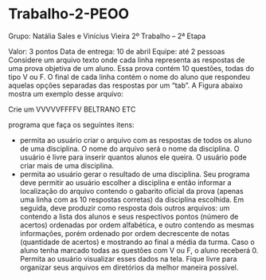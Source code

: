 # Trabalho-2-PEOO
Grupo: Natália Sales e Vinícius Vieira
2º Trabalho – 2ª Etapa

Valor: 3 pontos
Data de entrega: 10 de abril
Equipe: até 2 pessoas
Considere um arquivo texto onde cada linha representa as respostas de uma prova objetiva de um aluno. Essa prova contém 10 questões, todas do tipo V ou F. O final de cada linha contém o nome do aluno que respondeu aquelas opções separadas das respostas por um “tab”. A Figura abaixo mostra um exemplo desse arquivo:

Crie um VVVVVFFFFV    BELTRANO ETC

programa que faça os seguintes itens:
- permita ao usuário criar o arquivo com as respostas de todos os aluno de uma disciplina. O nome do arquivo será o nome da disciplina. O usuário é livre para inserir quantos alunos ele queira. O usuário pode criar mais de uma disciplina.
- permita ao usuário gerar o resultado de uma disciplina. Seu programa deve permitir ao usuário escolher a disciplina e então informar a localização do arquivo contendo o gabarito oficial da prova (apenas uma linha com as 10 respostas corretas) da disciplina escolhida. Em seguida, deve produzir como resposta dois outros arquivos: um contendo a lista dos alunos e seus respectivos pontos (número de acertos) ordenadas por ordem alfabética, e outro contendo as mesmas informações, porém ordenado por ordem decrescente de notas (quantidade de acertos) e mostrando ao final a média da turma. Caso o aluno tenha marcado todas as questões com V ou F, o aluno receberá 0. Permita ao usuário visualizar esses dados na tela.
Fique livre para organizar seus arquivos em diretórios da melhor maneira possível.
